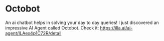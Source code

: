 # Octobot
 An ai chatbot helps in solving your day to day queries!
 I just discovered an impressive AI Agent called Octobot. Check it: https://illa.ai/ai-agent/ILAex4p1C72R/detail
